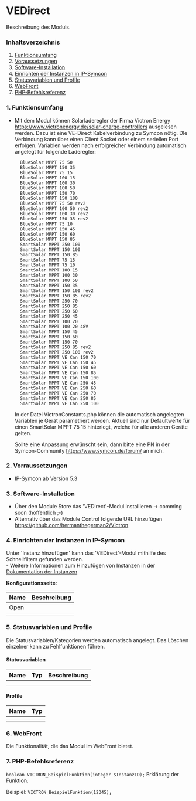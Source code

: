 # VEDirect
Beschreibung des Moduls.

### Inhaltsverzeichnis

1. [Funktionsumfang](#1-funktionsumfang)
2. [Voraussetzungen](#2-voraussetzungen)
3. [Software-Installation](#3-software-installation)
4. [Einrichten der Instanzen in IP-Symcon](#4-einrichten-der-instanzen-in-ip-symcon)
5. [Statusvariablen und Profile](#5-statusvariablen-und-profile)
6. [WebFront](#6-webfront)
7. [PHP-Befehlsreferenz](#7-php-befehlsreferenz)

### 1. Funktionsumfang

* Mit dem Modul können Solarladeregler der Firma Victron Energy https://www.victronenergy.de/solar-charge-controllers ausgelesen werden.
Dazu ist eine VE-Direct Kabelverbindung zu Symcon nötig.
DIe Verbindung kann über einen Client Socket oder einem seriellen Port erfolgen. 
Variablen werden nach erfolgreicher Verbindung automatisch angelegt für folgende Laderegler:

        BlueSolar MPPT 75 50
        BlueSolar MPPT 150 35
        BlueSolar MPPT 75 15
        BlueSolar MPPT 100 15
        BlueSolar MPPT 100 30
        BlueSolar MPPT 100 50
        BlueSolar MPPT 150 70
        BlueSolar MPPT 150 100
        BlueSolar MPPT 75 50 rev2
        BlueSolar MPPT 100 50 rev2
        BlueSolar MPPT 100 30 rev2
        BlueSolar MPPT 150 35 rev2
        BlueSolar MPPT 75 10
        BlueSolar MPPT 150 45
        BlueSolar MPPT 150 60
        BlueSolar MPPT 150 85
        SmartSolar MPPT 250 100
        SmartSolar MPPT 150 100
        SmartSolar MPPT 150 85
        SmartSolar MPPT 75 15
        SmartSolar MPPT 75 10
        SmartSolar MPPT 100 15
        SmartSolar MPPT 100 30
        SmartSolar MPPT 100 50
        SmartSolar MPPT 150 35
        SmartSolar MPPT 150 100 rev2
        SmartSolar MPPT 150 85 rev2
        SmartSolar MPPT 250 70
        SmartSolar MPPT 250 85
        SmartSolar MPPT 250 60
        SmartSolar MPPT 250 45
        SmartSolar MPPT 100 20
        SmartSolar MPPT 100 20 48V
        SmartSolar MPPT 150 45
        SmartSolar MPPT 150 60
        SmartSolar MPPT 150 70
        SmartSolar MPPT 250 85 rev2
        SmartSolar MPPT 250 100 rev2
        SmartSolar MPPT VE Can 150 70
        SmartSolar MPPT VE Can 150 45
        SmartSolar MPPT VE Can 150 60
        SmartSolar MPPT VE Can 150 85
        SmartSolar MPPT VE Can 150 100
        SmartSolar MPPT VE Can 250 45
        SmartSolar MPPT VE Can 250 60
        SmartSolar MPPT VE Can 250 70
        SmartSolar MPPT VE Can 250 85
        SmartSolar MPPT VE Can 250 100

    In der Datei VictronConstants.php können die automatisch angelegten Variablen je Gerät parametriert werden.
    Aktuell sind nur Defaultwerte für einen SmartSolar MPPT 75 15 hinterlegt, welche für alle anderen Geräte gelten.
    
    Sollte eine Anpassung erwünscht sein, dann bitte eine PN in der Symcon-Community https://www.symcon.de/forum/ an mich.
    
    
### 2. Vorraussetzungen

- IP-Symcon ab Version 5.3

### 3. Software-Installation

* Über den Module Store das 'VEDirect'-Modul installieren -> comming soon (hoffentlich ;-)
* Alternativ über das Module Control folgende URL hinzufügen https://github.com/hermanthegerman2/Victron

### 4. Einrichten der Instanzen in IP-Symcon

 Unter 'Instanz hinzufügen' kann das 'VEDirect'-Modul mithilfe des Schnellfilters gefunden werden.  
	- Weitere Informationen zum Hinzufügen von Instanzen in der [Dokumentation der Instanzen](https://www.symcon.de/service/dokumentation/konzepte/instanzen/#Instanz_hinzufügen)

__Konfigurationsseite__:

Name     | Beschreibung
-------- | ------------------
Open     |
         |

### 5. Statusvariablen und Profile

Die Statusvariablen/Kategorien werden automatisch angelegt. Das Löschen einzelner kann zu Fehlfunktionen führen.

#### Statusvariablen

Name   | Typ     | Beschreibung
------ | ------- | ------------
       |         |
       |         |

#### Profile

Name   | Typ
------ | -------
       |
       |

### 6. WebFront

Die Funktionalität, die das Modul im WebFront bietet.

### 7. PHP-Befehlsreferenz

`boolean VICTRON_BeispielFunktion(integer $InstanzID);`
Erklärung der Funktion.

Beispiel:
`VICTRON_BeispielFunktion(12345);`